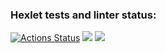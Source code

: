 ### Hexlet tests and linter status:
[![Actions Status](https://github.com/1pancho/frontend-project-44/workflows/hexlet-check/badge.svg)](https://github.com/1pancho/frontend-project-44/actions)
<a href="https://codeclimate.com/github/1pancho/frontend-project-44/maintainability"><img src="https://api.codeclimate.com/v1/badges/57b3aca4e9cbac738da2/maintainability" /></a>
<a href="https://asciinema.org/a/DHIugdSgMMN9HiImtseSvKkhe" target="_blank"><img src="https://asciinema.org/a/DHIugdSgMMN9HiImtseSvKkhe.svg" /></a>
